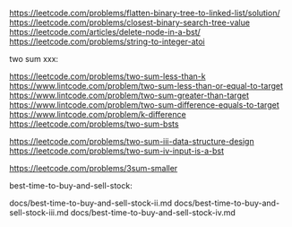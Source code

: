 https://leetcode.com/problems/flatten-binary-tree-to-linked-list/solution/
https://leetcode.com/problems/closest-binary-search-tree-value
https://leetcode.com/articles/delete-node-in-a-bst/
https://leetcode.com/problems/string-to-integer-atoi

two sum xxx:

https://leetcode.com/problems/two-sum-less-than-k
https://www.lintcode.com/problem/two-sum-less-than-or-equal-to-target
https://www.lintcode.com/problem/two-sum-greater-than-target
https://www.lintcode.com/problem/two-sum-difference-equals-to-target
https://www.lintcode.com/problem/k-difference
https://leetcode.com/problems/two-sum-bsts

https://leetcode.com/problems/two-sum-iii-data-structure-design
https://leetcode.com/problems/two-sum-iv-input-is-a-bst

https://leetcode.com/problems/3sum-smaller

best-time-to-buy-and-sell-stock:

docs/best-time-to-buy-and-sell-stock-ii.md
docs/best-time-to-buy-and-sell-stock-iii.md
docs/best-time-to-buy-and-sell-stock-iv.md
